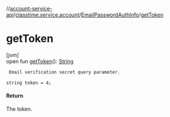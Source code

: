 //[account-service-api](../../../index.md)/[classtime.service.account](../index.md)/[EmailPasswordAuthInfo](index.md)/[getToken](get-token.md)

# getToken

[jvm]\
open fun [getToken](get-token.md)(): [String](https://docs.oracle.com/javase/8/docs/api/java/lang/String.html)

```kotlin
 Email verification secret query parameter.

```
`string token = 4;`

#### Return

The token.

